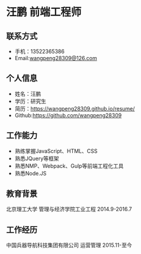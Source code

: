汪鹏
前端工程师
===

联系方式
----
* 手机：13522365386
* Email:wangpeng28309@126.com


个人信息
----
* 姓名：汪鹏
* 学历：研究生
* 简历：https://wangpeng28309.github.io/resume/
* Github:https://github.com/wangpeng28309

工作能力
----
* 熟练掌握JavaScript、HTML、CSS
* 熟悉JQuery等框架
* 熟悉NMP、Webpack、Gulp等前端工程化工具
* 熟悉Node.JS

教育背景
----
北京理工大学 管理与经济学院工业工程 2014.9-2016.7

工作经历
-----
中国兵器导航科技集团有限公司 运营管理 2015.11-至今




